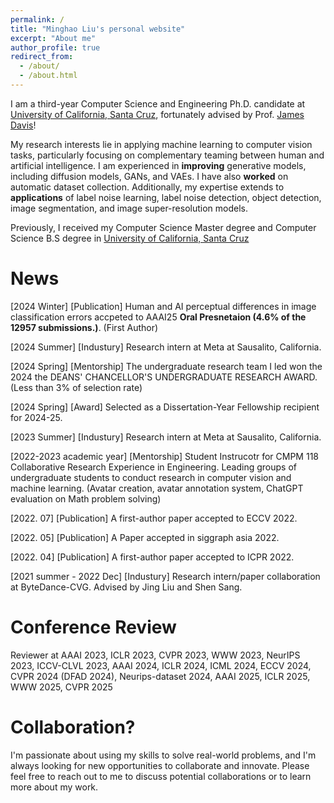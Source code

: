```yaml
---
permalink: /
title: "Minghao Liu's personal website"
excerpt: "About me"
author_profile: true
redirect_from: 
  - /about/
  - /about.html
---
```



I am a third-year Computer Science and Engineering Ph.D. candidate at [University of California, Santa Cruz](https://engineering.ucsc.edu/), fortunately advised by Prof. [James Davis](https://users.soe.ucsc.edu/~davis/)! 

My research interests lie in applying machine learning to computer vision tasks, particularly focusing on complementary teaming between human and artificial intelligence. I am experienced in **improving** generative models, including diffusion models, GANs, and VAEs. I have also **worked** on automatic dataset collection. Additionally, my expertise extends to **applications** of label noise learning, label noise detection, object detection, image segmentation, and image super-resolution models.


Previously, I received my Computer Science Master degree and Computer Science B.S degree in [University of California, Santa Cruz](https://engineering.ucsc.edu/)



News
======

[2024 Winter] [Publication] Human and AI perceptual differences in image classification errors accpeted to AAAI25 **Oral Presnetaion (4.6% of the 12957 submissions.)**. (First Author)

[2024 Summer] [Industury] Research intern at Meta at Sausalito, California.

[2024 Spring] [Mentorship] The undergraduate research team I led won the 2024 the DEANS' CHANCELLOR'S UNDERGRADUATE RESEARCH AWARD. (Less than 3% of selection rate)

[2024 Spring] [Award] Selected as a Dissertation-Year Fellowship recipient for 2024-25.

[2023 Summer] [Industury] Research intern at Meta at Sausalito, California.

[2022-2023 academic year] [Mentorship] Student Instrucotr for CMPM 118 Collaborative Research Experience in Engineering. Leading groups of undergraduate students to conduct research in computer vision and machine learning. (Avatar creation, avatar annotation system, ChatGPT evaluation on Math problem solving)

[2022. 07] [Publication] A first-author paper accepted to ECCV 2022.

[2022. 05] [Publication] A Paper accepted in siggraph asia 2022. 

[2022. 04] [Publication] A first-author paper accepted to ICPR 2022.

[2021 summer - 2022 Dec] [Industury] Research intern/paper collaboration at ByteDance-CVG. Advised by Jing Liu and Shen Sang.


Conference Review
======
Reviewer at AAAI 2023, ICLR 2023, CVPR 2023, WWW 2023, NeurIPS 2023, ICCV-CLVL 2023, AAAI 2024, ICLR 2024, ICML 2024, ECCV 2024, CVPR 2024 (DFAD 2024), Neurips-dataset 2024, AAAI 2025, ICLR 2025, WWW 2025, CVPR 2025


Collaboration?
======
I'm passionate about using my skills to solve real-world problems, and I'm always looking for new opportunities to collaborate and innovate. Please feel free to reach out to me to discuss potential collaborations or to learn more about my work.
